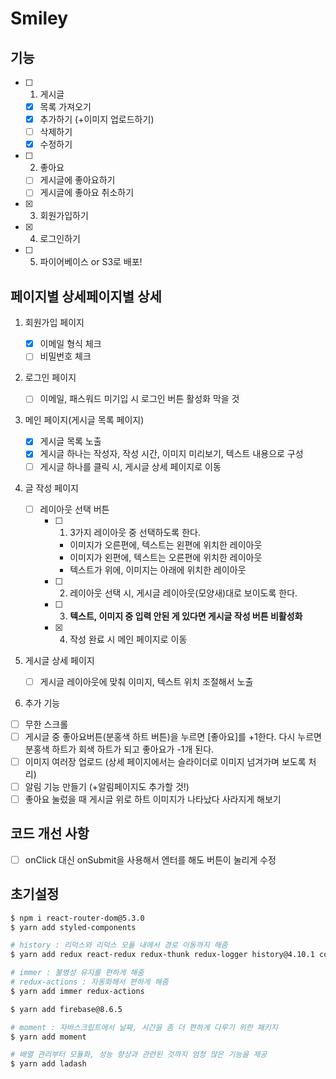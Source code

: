 # Smiley

## 기능

- [ ] 1. 게시글
  - [x] 목록 가져오기
  - [x] 추가하기 (+이미지 업로드하기)
  - [ ] 삭제하기
  - [x] 수정하기
- [ ] 2. 좋아요
  - [ ] 게시글에 좋아요하기
  - [ ] 게시글에 좋아요 취소하기
- [x] 3. 회원가입하기
- [x] 4. 로그인하기
- [ ] 5. 파이어베이스 or S3로 배포!

## 페이지별 상세페이지별 상세

1. 회원가입 페이지

   - [x] 이메일 형식 체크
   - [ ] 비밀번호 체크

2. 로그인 페이지

   - [ ] 이메일, 패스워드 미기입 시 로그인 버튼 활성화 막을 것

3. 메인 페이지(게시글 목록 페이지)

   - [x] 게시글 목록 노출
   - [x] 게시글 하나는 작성자, 작성 시간, 이미지 미리보기, 텍스트 내용으로 구성
   - [ ] 게시글 하나를 클릭 시, 게시글 상세 페이지로 이동

4. 글 작성 페이지
   - [ ] 레이아웃 선택 버튼
     - [ ] 1. 3가지 레이아웃 중 선택하도록 한다.
       - 이미지가 오른편에, 텍스트는 왼편에 위치한 레이아웃
       - 이미지가 왼편에, 텍스트는 오른편에 위치한 레이아웃
       - 텍스트가 위에, 이미지는 아래에 위치한 레이아웃
     - [ ] 2. 레이아웃 선택 시, 게시글 레이아웃(모양새)대로 보이도록 한다.
     - [ ] 3. **텍스트, 이미지 중 입력 안된 게 있다면 게시글 작성 버튼 비활성화**
     - [x] 4. 작성 완료 시 메인 페이지로 이동
5. 게시글 상세 페이지

   - [ ] 게시글 레이아웃에 맞춰 이미지, 텍스트 위치 조절해서 노출

6. 추가 기능

- [ ] 무한 스크롤
- [ ] 게시글 중 좋아요버튼(분홍색 하트 버튼)을 누르면 [좋아요]를 +1한다. 다시 누르면 분홍색 하트가 회색 하트가 되고 좋아요가 -1개 된다.
- [ ] 이미지 여러장 업로드 (상세 페이지에서는 슬라이더로 이미지 넘겨가며 보도록 처리)
- [ ] 알림 기능 만들기 (+알림페이지도 추가할 것!)
- [ ] 좋아요 눌렀을 때 게시글 위로 하트 이미지가 나타났다 사라지게 해보기

## 코드 개선 사항

- [ ] onClick 대신 onSubmit을 사용해서 엔터를 해도 버튼이 눌리게 수정

## 초기설정

```bash
$ npm i react-router-dom@5.3.0
$ yarn add styled-components

# history : 리덕스와 리덕스 모듈 내에서 경로 이동까지 해줌
$ yarn add redux react-redux redux-thunk redux-logger history@4.10.1 connected-react-router@6.8.0

# immer : 불병성 유지를 편하게 해줌
# redux-actions : 자동화해서 편하게 해줌
$ yarn add immer redux-actions

$ yarn add firebase@8.6.5

# moment : 자바스크립트에서 날짜, 시간을 좀 더 편하게 다루기 위한 패키지
$ yarn add moment

# 배열 관리부터 모듈화, 성능 향상과 관련된 것까지 엄청 많은 기능을 제공
$ yarn add ladash
```
